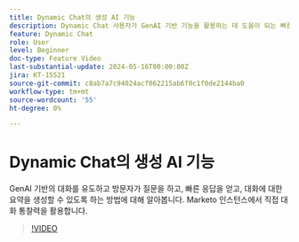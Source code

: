 ```yaml
---
title: Dynamic Chat의 생성 AI 기능
description: Dynamic Chat 사용자가 GenAI 기반 기능을 활용하는 데 도움이 되는 빠른 튜토리얼입니다.
feature: Dynamic Chat
role: User
level: Beginner
doc-type: Feature Video
last-substantial-update: 2024-05-16T00:00:00Z
jira: KT-15521
source-git-commit: c8ab7a7c94024acf062215ab6f0c1f0de2144ba0
workflow-type: tm+mt
source-wordcount: '55'
ht-degree: 0%

---
```



# Dynamic Chat의 생성 AI 기능

GenAI 기반의 대화를 유도하고 방문자가 질문을 하고, 빠른 응답을 얻고, 대화에 대한 요약을 생성할 수 있도록 하는 방법에 대해 알아봅니다. Marketo 인스턴스에서 직접 대화 통찰력을 활용합니다.

>[!VIDEO](https://video.tv.adobe.com/v/3429153/?learn=on)

